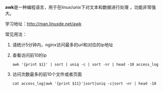 **awk**是一种编程语言，用于在linux/unix下对文本和数据进行处理 ，功能非常强大。

学习地址：http://man.linuxde.net/awk

常见用法：

1. 请统计5分钟内，nginx访问最多的url和对应的ip地址

2. 查看访问前10的ip

   ```shell
   awk '{print $1}' | sort | uniq -c | sort -nr | head -10 access_log
   ```

3. 访问次数最多的前10个文件或者页面

   ```shell
   cat access_log|awk '{print $11}'|sort|uniq -c|sort -nr | head -10
   ```

   

